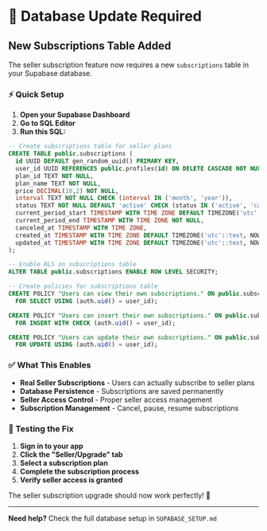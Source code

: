 # 🚨 Database Update Required

## New Subscriptions Table Added

The seller subscription feature now requires a new `subscriptions` table in your Supabase database.

### ⚡ Quick Setup

1. **Open your Supabase Dashboard**
2. **Go to SQL Editor**
3. **Run this SQL:**

```sql
-- Create subscriptions table for seller plans
CREATE TABLE public.subscriptions (
  id UUID DEFAULT gen_random_uuid() PRIMARY KEY,
  user_id UUID REFERENCES public.profiles(id) ON DELETE CASCADE NOT NULL,
  plan_id TEXT NOT NULL,
  plan_name TEXT NOT NULL,
  price DECIMAL(10,2) NOT NULL,
  interval TEXT NOT NULL CHECK (interval IN ('month', 'year')),
  status TEXT NOT NULL DEFAULT 'active' CHECK (status IN ('active', 'canceled', 'past_due', 'trialing')),
  current_period_start TIMESTAMP WITH TIME ZONE DEFAULT TIMEZONE('utc'::text, NOW()) NOT NULL,
  current_period_end TIMESTAMP WITH TIME ZONE NOT NULL,
  canceled_at TIMESTAMP WITH TIME ZONE,
  created_at TIMESTAMP WITH TIME ZONE DEFAULT TIMEZONE('utc'::text, NOW()) NOT NULL,
  updated_at TIMESTAMP WITH TIME ZONE DEFAULT TIMEZONE('utc'::text, NOW()) NOT NULL
);

-- Enable RLS on subscriptions table
ALTER TABLE public.subscriptions ENABLE ROW LEVEL SECURITY;

-- Create policies for subscriptions table
CREATE POLICY "Users can view their own subscriptions." ON public.subscriptions
  FOR SELECT USING (auth.uid() = user_id);

CREATE POLICY "Users can insert their own subscriptions." ON public.subscriptions
  FOR INSERT WITH CHECK (auth.uid() = user_id);

CREATE POLICY "Users can update their own subscriptions." ON public.subscriptions
  FOR UPDATE USING (auth.uid() = user_id);
```

### ✅ What This Enables

- **Real Seller Subscriptions** - Users can actually subscribe to seller plans
- **Database Persistence** - Subscriptions are saved permanently
- **Seller Access Control** - Proper seller access management
- **Subscription Management** - Cancel, pause, resume subscriptions

### 🧪 Testing the Fix

1. **Sign in to your app**
2. **Click the "Seller/Upgrade" tab**
3. **Select a subscription plan**
4. **Complete the subscription process**
5. **Verify seller access is granted**

The seller subscription upgrade should now work perfectly! 🎉

---

**Need help?** Check the full database setup in `SUPABASE_SETUP.md`
